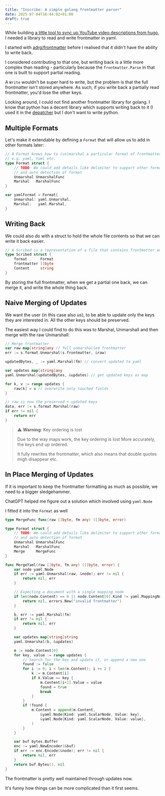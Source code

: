 ```yaml
---
title: "Inscribe: A simple golang frontmatter parser"
date: 2025-07-04T16:44:02+01:00
draft: true
---
```


While building
[a little tool to sync up YouTube video descriptions from hugo](../wordsonsand/projector-sync.md),
I needed a library to read and write frontmatter in yaml.

I started with [adrg/frontmatter](https://github.com/adrg/frontmatter) before I
realised that it didn't have the ability to write back.

I considered contributing to that one, but writing back is a little more complex
than reading - particularly because the `frontmatter.Parse` in that one is built
to support partial reading.

A `Write` wouldn't be super hard to write, but the problem is that the full
frontmatter isn't stored anywhere. As such, if you write back a partially read
frontmatter, you'd lose the other keys.

Looking around, I could not find another frontmatter library for golang. I know
that python has a decent library which supports writing back to it (I used it in
the [depatcher](../wordsonsand/despatches.md]) but I don't want to write python.

<!-- more -->

## Multiple Formats

Let's make it extendable by defining a `Format` that will allow us to add in
other formats later:

```go
// A Format knows how to (un)marshal a particular format of frontmatter.
// e.g. yaml, toml etc.
type Format struct {
	// TODO: We could add details like delimiter to support other formats
	// and auto detection of format
	Unmarshal UnmarshalFunc
	Marshal   MarshalFunc
}

var yamlFormat = Format{
	Unmarshal: yaml.Unmarshal,
	Marshal:   yaml.Marshal,
}
```

## Writing Back

We could also do with a struct to hold the whole file contents so that we can
write it back easier.

```go
// A Scribed is a representation of a file that contains frontmatter and markdown content
type Scribed struct {
	format      Format
	frontmatter []byte
	Content     string
}
```

By storing the full frontmatter, when we get a partial one back, we can merge
it, and write the whole thing back.

## Naive Merging of Updates

We want the user (in this case also us), to be able to update only the keys they
are interested in. All the other keys should be preserved.

The easiest way I could find to do this was to Marshal, Unmarshall and then
merge with the raw Unmarshall:

```go
// Merge frontmatter
var raw map[string]any // full unmarshalled frontmatter
err := s.format.Unmarshal(s.frontmatter, &raw)

updatedBytes, _ := yaml.Marshal(fm) // convert updated to yaml

var updates map[string]any
yaml.Unmarshal(updatedBytes, &updates) // get updated keys as map

for k, v := range updates {
    raw[k] = v // overwrite only touched fields
}

// raw is now the preserved + updated keys
data, err := s.format.Marshal(raw)
if err != nil {
    return err
}
```

> ⚠️ **Warning**: Key ordering is lost
>
> Due to the way maps work, the key ordering is lost More accurately, the keys
> end up ordered.
>
> It fully rewrites the frontmatter, which also means that double quotes migh
> disappear etc.

## In Place Merging of Updates

If it is important to keep the frontmatter formatting as much as possible, we
need to a bigger sledgehammer.

ChatGPT helped me figure out a solution which involved using `yaml.Node`

I fitted it into the `Format` as well

```go
type MergeFunc func(raw []byte, fm any) ([]byte, error)

type Format struct {
	// TODO: We could add details like delimiter to support other formats
	// and auto detection of format
	Unmarshal UnmarshalFunc
	Marshal   MarshalFunc
	Merge     MergeFunc
}

func MergeYaml(raw []byte, fm any) ([]byte, error) {
	var node yaml.Node
	if err := yaml.Unmarshal(raw, &node); err != nil {
		return nil, err
	}

	// Expecting a document with a single mapping node
	if len(node.Content) == 0 || node.Content[0].Kind != yaml.MappingNode {
		return nil, errors.New("invalid frontmatter")
	}

	b, err := yaml.Marshal(fm)
	if err != nil {
		return nil, err
	}

	var updates map[string]string
	yaml.Unmarshal(b, &updates)

	m := node.Content[0]
	for key, value := range updates {
		// Search for the key and update it, or append a new one
		found := false
		for i := 0; i < len(m.Content); i += 2 {
			k := m.Content[i]
			if k.Value == key {
				m.Content[i+1].Value = value
				found = true
				break
			}
		}
		if !found {
			m.Content = append(m.Content,
				&yaml.Node{Kind: yaml.ScalarNode, Value: key},
				&yaml.Node{Kind: yaml.ScalarNode, Value: value},
			)
		}
	}

	var buf bytes.Buffer
	enc := yaml.NewEncoder(&buf)
	if err := enc.Encode(&node); err != nil {
		return nil, err
	}
	return buf.Bytes(), nil
}
```

The frontmatter is pretty well maintained through updates now.

It's funny how things can be more complicated than it first seems.
